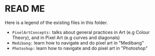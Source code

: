 # READ ME

Here is a legend of the existing files in this folder.

- `PixelArtConcepts:` talks about general practices in Art (e.g Colour Theory), and in Pixel Art (e.g curves and diagonals)
- `Medibang:` learn how to navigate and do pixel art in "Medibang"
- `Photoshop:` learn how to navigate and do pixel art in "Photoshop" 